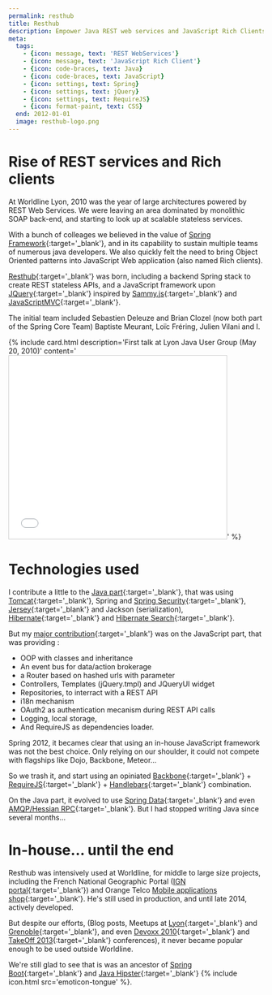 ```yaml
---
permalink: resthub
title: Resthub
description: Empower Java REST web services and JavaScript Rich Clients
meta:
  tags:
    - {icon: message, text: 'REST WebServices'}
    - {icon: message, text: 'JavaScript Rich Client'}
    - {icon: code-braces, text: Java}
    - {icon: code-braces, text: JavaScript}
    - {icon: settings, text: Spring}
    - {icon: settings, text: jQuery}
    - {icon: settings, text: RequireJS}
    - {icon: format-paint, text: CSS}
  end: 2012-01-01
  image: resthub-logo.png
---
```


# Rise of REST services and Rich clients

At Worldline Lyon, 2010 was the year of large architectures powered by REST Web Services.
We were leaving an area dominated by monolithic SOAP back-end, and starting to look up at scalable stateless services.

With a bunch of colleages we believed in the value of [Spring Framework][spring]{:target='_blank'}, and in its capability to sustain multiple teams of numerous java developers.
We also quickly felt the need to bring Object Oriented patterns into JavaScript Web application (also named Rich clients).

[Resthub][resthub]{:target='_blank'} was born, including a backend Spring stack to create REST stateless APIs, and a JavaScript framework upon [JQuery][jquery]{:target='_blank'} inspired by [Sammy.js][sammy]{:target='_blank'} and [JavaScriptMVC][jsmvc]{:target='_blank'}.

The initial team included Sebastien Deleuze and Brian Clozel (now both part of the Spring Core Team) Baptiste Meurant, Loïc Fréring, Julien Vilani and I.

{% include card.html description='First talk at Lyon Java User Group (May 20, 2010)' content='<iframe src="//fr.slideshare.net/slideshow/embed_code/key/IsQ8xmKQMofHk1" width="430" height="361" frameborder="0" marginwidth="0" marginheight="0" scrolling="no" style="border:1px solid #CCC; border-width:1px; max-width: 100%;" allowfullscreen> </iframe>' %}

# Technologies used

I contribute a little to the [Java part][contrib-java]{:target='_blank'}, that was using [Tomcat][tomcat]{:target='_blank'}, Spring and [Spring Security][security]{:target='_blank'}, [Jersey][jersey]{:target='_blank'} and Jackson (serialization), [Hibernate][hibernate]{:target='_blank'} and [Hibernate Search][hibernate-search]{:target='_blank'}.

But my [major contribution][contrib-js]{:target='_blank'} was on the JavaScript part, that was providing :

- OOP with classes and inheritance
- An event bus for data/action brokerage
- a Router based on hashed urls with parameter
- Controllers, Templates (jQuery.tmpl) and JQueryUI widget
- Repositories, to interract with a REST API
- i18n mechanism
- OAuth2 as authentication mecanism during REST API calls
- Logging, local storage,
- And RequireJS as dependencies loader.

Spring 2012, it becames clear that using an in-house JavaScript framework was not the best choice.
Only relying on our shoulder, it could not compete with flagships like Dojo, Backbone, Meteor...

So we trash it, and start using an opiniated [Backbone][backbone]{:target='_blank'} + [RequireJS][require]{:target='_blank'} + [Handlebars][handlebars]{:target='_blank'} combination.

On the Java part, it evolved to use [Spring Data][data]{:target='_blank'} and even [AMQP/Hessian RPC][hessian]{:target='_blank'}. But I had stopped writing Java since several months...

# In-house... until the end

Resthub was intensively used at Worldline, for middle to large size projects, including the French National Geographic Portal ([IGN portal][ign]{:target='_blank'}) and Orange Telco [Mobile applications shop][appshop]{:target='_blank'}.
He's still used in production, and until late 2014, actively developed.

But despite our efforts, (Blog posts, Meetups at [Lyon][lyonjug]{:target='_blank'} and [Grenoble][alpjug]{:target='_blank'}, and even [Devoxx 2010][devoxx]{:target='_blank'} and [TakeOff 2013][slideshow]{:target='_blank'} conferences), it never became popular enough to be used outside Worldline.

We're still glad to see that is was an ancestor of [Spring Boot][boot]{:target='_blank'} and [Java Hipster][hipster]{:target='_blank'} {% include icon.html src='emoticon-tongue' %}.

[resthub]: http://resthub.org/
[jquery]: http://jquery.com/
[spring]: https://spring.io/
[sammy]: http://sammyjs.org/
[jsmvc]: http://www.javascriptmvc.com/
[ign]: http://www.ign.fr/
[appshop]: http://applications.orange.fr/application/Orange%20Appshop
[hessian]: http://ebourg.github.io/qpid-hessian/
[data]: http://projects.spring.io/spring-data/
[alpjug]: http://www.alpesjug.fr/?p=431
[lyonjug]: http://www.lyonjug.org/evenements/2eme-anniversaire
[devoxx]: http://resthub.org/docs/misc/talks/devoxx/#slide1
[slideshow]: https://speakerdeck.com/bclozel/resthub-2-dot-0-not-yet-another-web-framework
[tomcat]: http://tomcat.apache.org/
[security]: http://projects.spring.io/spring-security/
[hibernate]: http://hibernate.org/orm/
[hibernate-search]: http://hibernate.org/search/
[jersey]: https://jersey.java.net/
[backbone]: http://backbonejs.org/
[require]: http://requirejs.org/
[handlebars]: http://handlebarsjs.com/
[contrib-java]: https://github.com/resthub/resthub-spring-stack/graphs/contributors
[contrib-js]: https://github.com/resthub/resthub-js/graphs/contributors
[boot]: http://projects.spring.io/spring-boot/
[hipster]: http://jhipster.github.io/